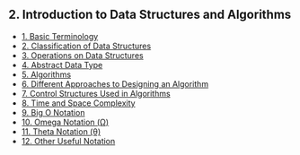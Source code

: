 ## 2. Introduction to Data Structures and Algorithms 

- [1. Basic Terminology](1__Basic_Terminology/readme.md) 
- [2. Classification of Data Structures](2__Classification_of_Data_Structures/readme.md) 
- [3. Operations on Data Structures](3__Operations_on_Data_Structures/readme.md) 
- [4. Abstract Data Type](4__Abstract_Data_Type/readme.md) 
- [5. Algorithms](5__Algorithms/readme.md) 
- [6. Different Approaches to Designing an Algorithm](6__Different_Approaches_to_Designing_an_Algorithm/readme.md) 
- [7. Control Structures Used in Algorithms](7__Control_Structures_Used_in_Algorithms/readme.md) 
- [8. Time and Space Complexity](8__Time_and_Space_Complexity/readme.md) 
- [9. Big O Notation](9__Big_O_Notation/readme.md) 
- [10. Omega Notation (Ω)](10__Omega_Notation_(Ω)/readme.md) 
- [11. Theta Notation (θ)](11__Theta_Notation_(θ)/readme.md) 
- [12. Other Useful Notation](12__Other_Useful_Notation/readme.md) 
